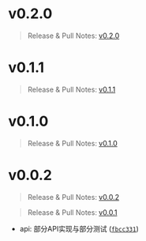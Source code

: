 # v0.2.0

> Release & Pull Notes: [v0.2.0](https://github.com/simple-robot/simpler-robot/releases/tag/v0.2.0) 


# v0.1.1

> Release & Pull Notes: [v0.1.1](https://github.com/simple-robot/simpler-robot/releases/tag/v0.1.1) 


# v0.1.0

> Release & Pull Notes: [v0.1.0](https://github.com/simple-robot/simpler-robot/releases/tag/v0.1.0) 


# v0.0.2

> Release & Pull Notes: [v0.0.2](https://github.com/simple-robot/simpler-robot/releases/tag/v0.0.2) 



> Release & Pull Notes: [v0.0.1](https://github.com/simple-robot/simpler-robot/releases/tag/v0.0.1) 

- api: 部分API实现与部分测试 ([`fbcc331`](https://github.com/simple-robot/simpler-robot/commit/fbcc331))

